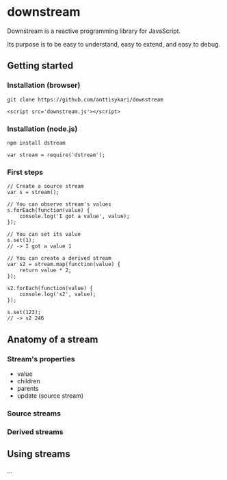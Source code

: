 # downstream

Downstream is a reactive programming library for JavaScript.

Its purpose is to be easy to understand, easy to extend, and easy to debug.

## Getting started

### Installation (browser)

    git clone https://github.com/anttisykari/downstream

    <script src='downstream.js'></script>

### Installation (node.js)

    npm install dstream

    var stream = require('dstream');

### First steps

    // Create a source stream
    var s = stream();

    // You can observe stream's values
    s.forEach(function(value) {
        console.log('I got a value', value);
    });

    // You can set its value
    s.set(1);
    // -> I got a value 1

    // You can create a derived stream
    var s2 = stream.map(function(value) {
        return value * 2;
    });

    s2.forEach(function(value) {
        console.log('s2', value);
    });

    s.set(123);
    // -> s2 246

## Anatomy of a stream

### Stream's properties

* value
* children
* parents
* update (source stream)

### Source streams

### Derived streams

## Using streams

...
